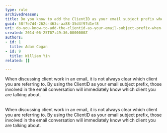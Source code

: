 ```yaml
---
type: rule
archivedreason: 
title: Do you know to add the ClientID as your email subject prefix when sending an email regarding a client?
guid: 58f7e7d4-262c-463c-aa88-35d4f97d1ef8
uri: do-you-know-to-add-the-clientid-as-your-email-subject-prefix-when-sending-an-email-regarding-a-client
created: 2014-06-25T07:49:36.0000000Z
authors:
- id: 1
  title: Adam Cogan
- id: 9
  title: William Yin
related: []

---
```



When discussing client work in an email, it is not always clear which client you are referring to. By using the ClientID as your email subject prefix, those involved in the email conversation will immediately know which client you are talking about.
<br><excerpt class='endintro'></excerpt><br>
<p>​When discussing client work in an email, it is not always clear which client you are referring to. By using the ClientID as your email subject prefix, those involved in the email conversation will immediately know which client you are talking about.</p>


